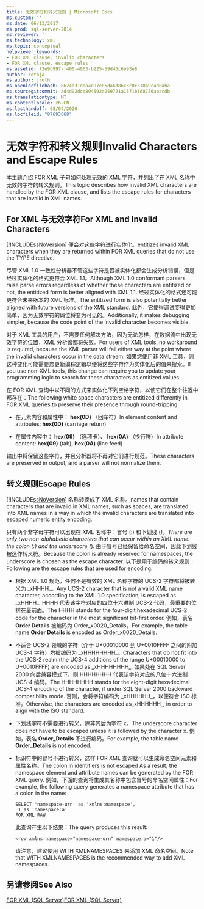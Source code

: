 ```yaml
---
title: 无效字符和转义规则 | Microsoft Docs
ms.custom: ''
ms.date: 06/13/2017
ms.prod: sql-server-2014
ms.reviewer: ''
ms.technology: xml
ms.topic: conceptual
helpviewer_keywords:
- FOR XML clause, invalid characters
- FOR XML clause, escape rules
ms.assetid: f2e9b997-f400-4963-b225-59d46c6b93e8
author: rothja
ms.author: jroth
ms.openlocfilehash: 8624a31dea4e97e05da6d86c3c0c518b9c4d0aba
ms.sourcegitcommit: ad4d92dce894592a259721a1571b1d8736abacdb
ms.translationtype: MT
ms.contentlocale: zh-CN
ms.lasthandoff: 08/04/2020
ms.locfileid: "87693668"
---
```

# <a name="invalid-characters-and-escape-rules"></a><span data-ttu-id="2e718-102">无效字符和转义规则</span><span class="sxs-lookup"><span data-stu-id="2e718-102">Invalid Characters and Escape Rules</span></span>
  <span data-ttu-id="2e718-103">本主题介绍 FOR XML 子句如何处理无效的 XML 字符，并列出了在 XML 名称中无效的字符的转义规则。</span><span class="sxs-lookup"><span data-stu-id="2e718-103">This topic describes how invalid XML characters are handled by the FOR XML clause, and lists the escape rules for characters that are invalid in XML names.</span></span>  
  
## <a name="for-xml-and-invalid-characters"></a><span data-ttu-id="2e718-104">For XML 与无效字符</span><span class="sxs-lookup"><span data-stu-id="2e718-104">For XML and Invalid Characters</span></span>  
 [!INCLUDE[ssNoVersion](../../includes/ssnoversion-md.md)] <span data-ttu-id="2e718-105">便会对这些字符进行实体化。</span><span class="sxs-lookup"><span data-stu-id="2e718-105">entitizes invalid XML characters when they are returned within FOR XML queries that do not use the TYPE directive.</span></span>  
  
 <span data-ttu-id="2e718-106">尽管 XML 1.0 一致性分析器不管这些字符是否被实体化都会生成分析错误，但是经过实体化的格式更符合 XML 1.1。</span><span class="sxs-lookup"><span data-stu-id="2e718-106">Although XML 1.0 conformant parsers raise parse errors regardless of whether these characters are entitized or not, the entitized form is better aligned with XML 1.1.</span></span> <span data-ttu-id="2e718-107">经过实体化的格式还可能更符合未来版本的 XML 标准。</span><span class="sxs-lookup"><span data-stu-id="2e718-107">The entitized form is also potentially better aligned with future versions of the XML standard.</span></span> <span data-ttu-id="2e718-108">此外，它使得调试变得更加简单，因为无效字符的码位将变为可见的。</span><span class="sxs-lookup"><span data-stu-id="2e718-108">Additionally, it makes debugging simpler, because the code point of the invalid character becomes visible.</span></span>  
  
 <span data-ttu-id="2e718-109">对于 XML 工具的用户，不需要任何解决方法，因为无论怎样，在数据流中出现无效字符的位置，XML 分析器都将失败。</span><span class="sxs-lookup"><span data-stu-id="2e718-109">For users of XML tools, no workaround is required, because the XML parser will fail either way at the point where the invalid characters occur in the data stream.</span></span> <span data-ttu-id="2e718-110">如果您使用非 XML 工具，则这种变化可能需要您更新编程逻辑以便将这些字符作为实体化后的值来搜索。</span><span class="sxs-lookup"><span data-stu-id="2e718-110">If you use non-XML tools, this change can require you to update your programming logic to search for these characters as entitized values.</span></span>  
  
 <span data-ttu-id="2e718-111">在 FOR XML 查询中以不同的方式来实体化下列空格字符，以使它们在整个往返中都存在：</span><span class="sxs-lookup"><span data-stu-id="2e718-111">The following white space characters are entitized differently in FOR XML queries to preserve their presence through round-tripping:</span></span>  
  
-   <span data-ttu-id="2e718-112">在元素内容和属性中： **hex(0D)** （回车符）</span><span class="sxs-lookup"><span data-stu-id="2e718-112">In element content and attributes: **hex(0D)** (carriage return)</span></span>  
  
-   <span data-ttu-id="2e718-113">在属性内容中： **hex(09)** （选项卡）、 **hex(0A)** （换行符）</span><span class="sxs-lookup"><span data-stu-id="2e718-113">In attribute content: **hex(09)** (tab), **hex(0A)** (line feed)</span></span>  
  
 <span data-ttu-id="2e718-114">输出中将保留这些字符，并且分析器将不再对它们进行规范。</span><span class="sxs-lookup"><span data-stu-id="2e718-114">These characters are preserved in output, and a parser will not normalize them.</span></span>  
  
## <a name="escape-rules"></a><span data-ttu-id="2e718-115">转义规则</span><span class="sxs-lookup"><span data-stu-id="2e718-115">Escape Rules</span></span>  
 [!INCLUDE[ssNoVersion](../../includes/ssnoversion-md.md)] <span data-ttu-id="2e718-116">名称转换成了 XML 名称。</span><span class="sxs-lookup"><span data-stu-id="2e718-116">names that contain characters that are invalid in XML names, such as spaces, are translated into XML names in a way in which the invalid characters are translated into escaped numeric entity encoding.</span></span>  
  
 <span data-ttu-id="2e718-117">只有两个非字母字符可以出现在 XML 名称中：冒号 (:) 和下划线 (_)。</span><span class="sxs-lookup"><span data-stu-id="2e718-117">There are only two non-alphabetic characters that can occur within an XML name: the colon (:) and the underscore (_).</span></span> <span data-ttu-id="2e718-118">由于冒号已经保留给命名空间，因此下划线被选作转义符。</span><span class="sxs-lookup"><span data-stu-id="2e718-118">Because the colon is already reserved for namespaces, the underscore is chosen as the escape character.</span></span> <span data-ttu-id="2e718-119">以下是用于编码的转义规则：</span><span class="sxs-lookup"><span data-stu-id="2e718-119">Following are the escape rules that are used for encoding:</span></span>  
  
-   <span data-ttu-id="2e718-120">根据 XML 1.0 规范，任何不是有效的 XML 名称字符的 UCS-2 字符都将被转义为 _xHHHH\_。</span><span class="sxs-lookup"><span data-stu-id="2e718-120">Any UCS-2 character that is not a valid XML name character, according to the XML 1.0 specification, is escaped as _xHHHH\_.</span></span> <span data-ttu-id="2e718-121">HHHH 代表该字符对应的四位十六进制 UCS-2 代码，最重要的位排在最前面。</span><span class="sxs-lookup"><span data-stu-id="2e718-121">The HHHH stands for the four-digit hexadecimal UCS-2 code for the character in the most significant bit-first order.</span></span> <span data-ttu-id="2e718-122">例如，表名 **Order Details** 被编码为 Order_x0020_Details。</span><span class="sxs-lookup"><span data-stu-id="2e718-122">For example, the table name **Order Details** is encoded as Order_x0020_Details.</span></span>  
  
-   <span data-ttu-id="2e718-123">不适合 UCS-2 领域的字符（介于 U+00010000 到 U+0010FFFF 之间的附加 UCS-4 字符）均被编码为 _xHHHHHHHH\_。</span><span class="sxs-lookup"><span data-stu-id="2e718-123">Characters that do not fit into the UCS-2 realm (the UCS-4 additions of the range U+00010000 to U+0010FFFF) are encoded as _xHHHHHHHH\_.</span></span> <span data-ttu-id="2e718-124">如果处在 SQL Server 2000 向后兼容模式下，则 HHHHHHHH 代表该字符对应的八位十六进制 UCS-4 编码。</span><span class="sxs-lookup"><span data-stu-id="2e718-124">The HHHHHHHH stands for the eight-digit hexadecimal UCS-4 encoding of the character, if under SQL Server 2000 backward compatibility mode.</span></span> <span data-ttu-id="2e718-125">否则，会将字符编码为 _xHHHHHH\_，以便符合 ISO 标准。</span><span class="sxs-lookup"><span data-stu-id="2e718-125">Otherwise, the characters are encoded as_xHHHHHH\_, in order to align with the ISO standard.</span></span>  
  
-   <span data-ttu-id="2e718-126">下划线字符不需要进行转义，除非其后为字符 x。</span><span class="sxs-lookup"><span data-stu-id="2e718-126">The underscore character does not have to be escaped unless it is followed by the character x.</span></span> <span data-ttu-id="2e718-127">例如，表名 **Order_Details** 不进行编码。</span><span class="sxs-lookup"><span data-stu-id="2e718-127">For example, the table name **Order_Details** is not encoded.</span></span>  
  
-   <span data-ttu-id="2e718-128">标识符中的冒号不进行转义，这样 FOR XML 查询就可以生成命名空间元素和属性名称。</span><span class="sxs-lookup"><span data-stu-id="2e718-128">The colon in identifiers is not escaped As a result, the namespace element and attribute names can be generated by the FOR XML query.</span></span> <span data-ttu-id="2e718-129">例如，下面的查询将生成其名称中包含冒号的命名空间属性：</span><span class="sxs-lookup"><span data-stu-id="2e718-129">For example, the following query generates a namespace attribute that has a colon in the name:</span></span>  
  
    ```  
    SELECT 'namespace-urn' as 'xmlns:namespace',   
     1 as 'namespace:a'   
    FOR XML RAW  
    ```  
  
     <span data-ttu-id="2e718-130">此查询产生以下结果：</span><span class="sxs-lookup"><span data-stu-id="2e718-130">The query produces this result:</span></span>  
  
    ```  
    <row xmlns:namespace="namespace-urn" namespace:a="1"/>  
    ```  
  
     <span data-ttu-id="2e718-131">请注意，建议使用 WITH XMLNAMESPACES 来添加 XML 命名空间。</span><span class="sxs-lookup"><span data-stu-id="2e718-131">Note that WITH XMLNAMESPACES is the recommended way to add XML namespaces.</span></span>  
  
## <a name="see-also"></a><span data-ttu-id="2e718-132">另请参阅</span><span class="sxs-lookup"><span data-stu-id="2e718-132">See Also</span></span>  
 [<span data-ttu-id="2e718-133">FOR XML (SQL Server)</span><span class="sxs-lookup"><span data-stu-id="2e718-133">FOR XML &#40;SQL Server&#41;</span></span>](for-xml-sql-server.md)  
  
  
